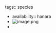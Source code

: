 tags:: species

- availability:: hanara
- ![image.png](https://peach-geographical-bat-397.mypinata.cloud/ipfs/QmYyhvuhv7jBpWJehX989zRpL76udLRAZtsTzf6BswJqdN)
-